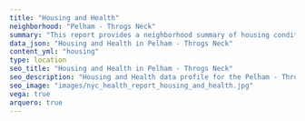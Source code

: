 ```yaml
---
title: "Housing and Health"
neighborhood: "Pelham - Throgs Neck"
summary: "This report provides a neighborhood summary of housing conditions and related health outcomes. It also describes population characteristics that can increase vulnerability to housing hazards."
data_json: "Housing and Health in Pelham - Throgs Neck"
content_yml: "housing"
type: location
seo_title: "Housing and Health in Pelham - Throgs Neck"
seo_description: "Housing and Health data profile for the Pelham - Throgs Neck neighborhood of NYC."
seo_image: "images/nyc_health_report_housing_and_health.jpg"
vega: true
arquero: true
---
```

